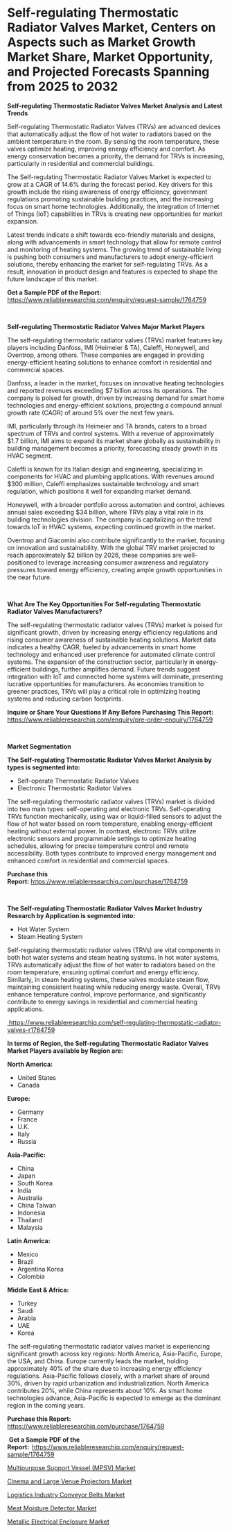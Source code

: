 <p><h1>Self-regulating Thermostatic Radiator Valves Market, Centers on Aspects such as Market Growth Market Share, Market Opportunity, and Projected Forecasts Spanning from 2025 to 2032</h1></p><p><strong>Self-regulating Thermostatic Radiator Valves Market Analysis and Latest Trends</strong></p>
<p><p>Self-regulating Thermostatic Radiator Valves (TRVs) are advanced devices that automatically adjust the flow of hot water to radiators based on the ambient temperature in the room. By sensing the room temperature, these valves optimize heating, improving energy efficiency and comfort. As energy conservation becomes a priority, the demand for TRVs is increasing, particularly in residential and commercial buildings.</p><p>The Self-regulating Thermostatic Radiator Valves Market is expected to grow at a CAGR of 14.6% during the forecast period. Key drivers for this growth include the rising awareness of energy efficiency, government regulations promoting sustainable building practices, and the increasing focus on smart home technologies. Additionally, the integration of Internet of Things (IoT) capabilities in TRVs is creating new opportunities for market expansion. </p><p>Latest trends indicate a shift towards eco-friendly materials and designs, along with advancements in smart technology that allow for remote control and monitoring of heating systems. The growing trend of sustainable living is pushing both consumers and manufacturers to adopt energy-efficient solutions, thereby enhancing the market for self-regulating TRVs. As a result, innovation in product design and features is expected to shape the future landscape of this market.</p></p>
<p><strong>Get a Sample PDF of the Report:&nbsp;</strong> <a href="https://www.reliableresearchiq.com/enquiry/request-sample/1764759?utm_campaign=1121&utm_medium=2&utm_source=Github&utm_content=ia&utm_term=11042025&utm_id=self-regulating-thermostatic-radiator-valves">https://www.reliableresearchiq.com/enquiry/request-sample/1764759</a></p>
<p>&nbsp;</p>
<p><strong>Self-regulating Thermostatic Radiator Valves Major Market Players</strong></p>
<p><p>The self-regulating thermostatic radiator valves (TRVs) market features key players including Danfoss, IMI (Heimeier & TA), Caleffi, Honeywell, and Oventrop, among others. These companies are engaged in providing energy-efficient heating solutions to enhance comfort in residential and commercial spaces. </p><p>Danfoss, a leader in the market, focuses on innovative heating technologies and reported revenues exceeding $7 billion across its operations. The company is poised for growth, driven by increasing demand for smart home technologies and energy-efficient solutions, projecting a compound annual growth rate (CAGR) of around 5% over the next few years.</p><p>IMI, particularly through its Heimeier and TA brands, caters to a broad spectrum of TRVs and control systems. With a revenue of approximately $1.7 billion, IMI aims to expand its market share globally as sustainability in building management becomes a priority, forecasting steady growth in its HVAC segment.</p><p>Caleffi is known for its Italian design and engineering, specializing in components for HVAC and plumbing applications. With revenues around $300 million, Caleffi emphasizes sustainable technology and smart regulation, which positions it well for expanding market demand. </p><p>Honeywell, with a broader portfolio across automation and control, achieves annual sales exceeding $34 billion, where TRVs play a vital role in its building technologies division. The company is capitalizing on the trend towards IoT in HVAC systems, expecting continued growth in the market.</p><p>Oventrop and Giacomini also contribute significantly to the market, focusing on innovation and sustainability. With the global TRV market projected to reach approximately $2 billion by 2026, these companies are well-positioned to leverage increasing consumer awareness and regulatory pressures toward energy efficiency, creating ample growth opportunities in the near future.</p></p>
<p>&nbsp;</p>
<p><strong>What Are The Key Opportunities For Self-regulating Thermostatic Radiator Valves Manufacturers?</strong></p>
<p><p>The self-regulating thermostatic radiator valves (TRVs) market is poised for significant growth, driven by increasing energy efficiency regulations and rising consumer awareness of sustainable heating solutions. Market data indicates a healthy CAGR, fueled by advancements in smart home technology and enhanced user preference for automated climate control systems. The expansion of the construction sector, particularly in energy-efficient buildings, further amplifies demand. Future trends suggest integration with IoT and connected home systems will dominate, presenting lucrative opportunities for manufacturers. As economies transition to greener practices, TRVs will play a critical role in optimizing heating systems and reducing carbon footprints.</p></p>
<p><strong>Inquire or Share Your Questions If Any Before Purchasing This Report:</strong> <a href="https://www.reliableresearchiq.com/enquiry/pre-order-enquiry/1764759?utm_campaign=1121&utm_medium=2&utm_source=Github&utm_content=ia&utm_term=11042025&utm_id=self-regulating-thermostatic-radiator-valves">https://www.reliableresearchiq.com/enquiry/pre-order-enquiry/1764759</a></p>
<p>&nbsp;</p>
<p><strong>Market Segmentation</strong></p>
<p><strong>The Self-regulating Thermostatic Radiator Valves Market Analysis by types is segmented into:</strong></p>
<p><ul><li>Self-operate Thermostatic Radiator Valves</li><li>Electronic Thermostatic Radiator Valves</li></ul></p>
<p><p>The self-regulating thermostatic radiator valves (TRVs) market is divided into two main types: self-operating and electronic TRVs. Self-operating TRVs function mechanically, using wax or liquid-filled sensors to adjust the flow of hot water based on room temperature, enabling energy-efficient heating without external power. In contrast, electronic TRVs utilize electronic sensors and programmable settings to optimize heating schedules, allowing for precise temperature control and remote accessibility. Both types contribute to improved energy management and enhanced comfort in residential and commercial spaces.</p></p>
<p><strong>Purchase this Report:&nbsp;</strong><a href="https://www.reliableresearchiq.com/purchase/1764759?utm_campaign=1121&utm_medium=2&utm_source=Github&utm_content=ia&utm_term=11042025&utm_id=self-regulating-thermostatic-radiator-valves">https://www.reliableresearchiq.com/purchase/1764759</a></p>
<p>&nbsp;</p>
<p><strong>The Self-regulating Thermostatic Radiator Valves Market Industry Research by Application is segmented into:</strong></p>
<p><ul><li>Hot Water System</li><li>Steam Heating System</li></ul></p>
<p><p>Self-regulating thermostatic radiator valves (TRVs) are vital components in both hot water systems and steam heating systems. In hot water systems, TRVs automatically adjust the flow of hot water to radiators based on the room temperature, ensuring optimal comfort and energy efficiency. Similarly, in steam heating systems, these valves modulate steam flow, maintaining consistent heating while reducing energy waste. Overall, TRVs enhance temperature control, improve performance, and significantly contribute to energy savings in residential and commercial heating applications.</p></p>
<p><a href="https://www.reliableresearchiq.com/self-regulating-thermostatic-radiator-valves-r1764759?utm_campaign=1121&utm_medium=2&utm_source=Github&utm_content=ia&utm_term=11042025&utm_id=self-regulating-thermostatic-radiator-valves">&nbsp;https://www.reliableresearchiq.com/self-regulating-thermostatic-radiator-valves-r1764759</a></p>
<p><strong>In terms of Region, the Self-regulating Thermostatic Radiator Valves Market Players available by Region are:</strong></p>
<p>
    <p> <strong> North America: </strong>
        <ul>
            <li>United States</li>
            <li>Canada</li>
        </ul>
        </p> 
    <p> <strong> Europe: </strong>
        <ul>
            <li>Germany</li>
            <li>France</li>
            <li>U.K.</li>
            <li>Italy</li>
            <li>Russia</li>
        </ul>
        </p> 
    <p> <strong> Asia-Pacific: </strong>
        <ul>
            <li>China</li>
            <li>Japan</li>
            <li>South Korea</li>
            <li>India</li>
            <li>Australia</li>
            <li>China Taiwan</li>
            <li>Indonesia</li>
            <li>Thailand</li>
            <li>Malaysia</li>
        </ul>
        </p> 
    <p> <strong> Latin America: </strong>
        <ul>
            <li>Mexico</li>
            <li>Brazil</li>
            <li>Argentina Korea</li>
            <li>Colombia</li>
        </ul>
        </p> 
    <p> <strong> Middle East & Africa: </strong>
        <ul>
            <li>Turkey</li>
            <li>Saudi</li>
            <li>Arabia</li>
            <li>UAE</li>
            <li>Korea</li>
        </ul>
    </p>
    </p>
<p><p>The self-regulating thermostatic radiator valves market is experiencing significant growth across key regions: North America, Asia-Pacific, Europe, the USA, and China. Europe currently leads the market, holding approximately 40% of the share due to increasing energy efficiency regulations. Asia-Pacific follows closely, with a market share of around 30%, driven by rapid urbanization and industrialization. North America contributes 20%, while China represents about 10%. As smart home technologies advance, Asia-Pacific is expected to emerge as the dominant region in the coming years.</p></p>
<p><strong>Purchase this Report: </strong><a href="https://www.reliableresearchiq.com/purchase/1764759?utm_campaign=1121&utm_medium=2&utm_source=Github&utm_content=ia&utm_term=11042025&utm_id=self-regulating-thermostatic-radiator-valves">https://www.reliableresearchiq.com/purchase/1764759</a></p>
<p>&nbsp;<strong>Get a Sample PDF of the Report:&nbsp;&nbsp;</strong><a href="https://www.reliableresearchiq.com/enquiry/request-sample/1764759?utm_campaign=1121&utm_medium=2&utm_source=Github&utm_content=ia&utm_term=11042025&utm_id=self-regulating-thermostatic-radiator-valves">https://www.reliableresearchiq.com/enquiry/request-sample/1764759</a></p>
<p><strong></strong></p>
<p><p><a href="https://github.com/hamremunazm4/Market-Research-Report-List-1/blob/main/multipurpose-support-vessel-mpsv-market.md?utm_campaign=1121&utm_medium=2&utm_source=Github&utm_content=ia&utm_term=11042025&utm_id=self-regulating-thermostatic-radiator-valves">Multipurpose Support Vessel (MPSV) Market</a></p><p><a href="https://github.com/godutetraeva/Market-Research-Report-List-1/blob/main/cinema-and-large-venue-projectors-market.md?utm_campaign=1121&utm_medium=2&utm_source=Github&utm_content=ia&utm_term=11042025&utm_id=self-regulating-thermostatic-radiator-valves">Cinema and Large Venue Projectors Market</a></p><p><a href="https://github.com/jhoonatsev/Market-Research-Report-List-1/blob/main/logistics-industry-conveyor-belts-market.md?utm_campaign=1121&utm_medium=2&utm_source=Github&utm_content=ia&utm_term=11042025&utm_id=self-regulating-thermostatic-radiator-valves">Logistics Industry Conveyor Belts Market</a></p><p><a href="https://github.com/trossdushi7u/Market-Research-Report-List-1/blob/main/meat-moisture-detector-market.md?utm_campaign=1121&utm_medium=2&utm_source=Github&utm_content=ia&utm_term=11042025&utm_id=self-regulating-thermostatic-radiator-valves">Meat Moisture Detector Market</a></p><p><a href="https://github.com/kirstejuvet/Market-Research-Report-List-1/blob/main/metallic-electrical-enclosure-market.md?utm_campaign=1121&utm_medium=2&utm_source=Github&utm_content=ia&utm_term=11042025&utm_id=self-regulating-thermostatic-radiator-valves">Metallic Electrical Enclosure Market</a></p></p>